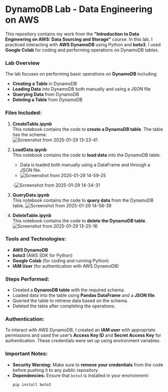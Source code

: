 # DynamoDB Lab - Data Engineering on AWS

This repository contains my work from the **"Introduction to Data Engineering on AWS: Data Sourcing and Storage"** course. In this lab, I practiced interacting with **AWS DynamoDB** using Python and **boto3**. I used **Google Colab** for coding and performing operations on DynamoDB tables.

### **Lab Overview**

The lab focuses on performing basic operations on **DynamoDB** including:

- **Creating a Table** in DynamoDB
- **Loading Data** into DynamoDB both manually and using a JSON file
- **Querying Data** from DynamoDB
- **Deleting a Table** from DynamoDB

### **Files Included:**
1. **CreateTable.ipynb**  
   This notebook contains the code to **create a DynamoDB table**. The table has the schema:  
![Screenshot from 2025-01-29 13-23-41](https://github.com/user-attachments/assets/f9366395-b11f-4bc3-9e8e-ab22e90f617f)

2. **LoadData.ipynb**  
   This notebook contains the code to **load data** into the DynamoDB table.  
   - Data is loaded both manually using a DataFrame and through a JSON file.
   - ![Screenshot from 2025-01-29 14-59-25](https://github.com/user-attachments/assets/fc6b83aa-3cd5-462e-933c-5022db50d2c2)

   -![Screenshot from 2025-01-29 14-34-31](https://github.com/user-attachments/assets/cad327ca-2980-48ab-a201-cf2c0a304dea)

3. **QueryData.ipynb**  
   This notebook contains the code to **query data** from the DynamoDB table.
![Screenshot from 2025-01-29 14-58-39](https://github.com/user-attachments/assets/9c8957ec-f42c-4462-87b9-36f7c81ba7f8)

4. **DeleteTable.ipynb**  
   This notebook contains the code to **delete the DynamoDB table**.
![Screenshot from 2025-01-29 13-25-16](https://github.com/user-attachments/assets/2d081eb6-3378-4272-9256-3c11b07d0412)


### **Tools and Technologies:**
- **AWS DynamoDB**  
- **boto3** (AWS SDK for Python)
- **Google Colab** (for coding and running Python)
- **IAM User** (for authentication with AWS DynamoDB)

### **Steps Performed:**
- Created a **DynamoDB table** with the required schema.
- Loaded data into the table using **Pandas DataFrame** and a **JSON file**.
- Queried the table to retrieve data based on the schema.
- Deleted the table after completing the operations.

### **Authentication:**
To interact with AWS DynamoDB, I created an **IAM user** with appropriate permissions and used the user’s **Access Key ID** and **Secret Access Key** for authentication. These credentials were set up using environment variables.


### **Important Notes:**
- **Security Warning:** Make sure to **remove your credentials** from the code before pushing it to any public repository.
- **Dependencies:** Ensure that `boto3` is installed in your environment:
  ```bash
  pip install boto3
